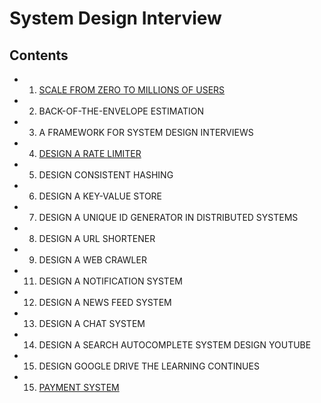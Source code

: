 # System Design Interview

## Contents
- 1. [SCALE FROM ZERO TO MILLIONS OF USERS](./scale_0_1M_of_users.md)
- 2. BACK-OF-THE-ENVELOPE ESTIMATION
- 3. A FRAMEWORK FOR SYSTEM DESIGN INTERVIEWS
- 4. [DESIGN A RATE LIMITER](./design_a_rate_limter.md)
- 5. DESIGN CONSISTENT HASHING
- 6. DESIGN A KEY-VALUE STORE
- 7. DESIGN A UNIQUE ID GENERATOR IN DISTRIBUTED SYSTEMS 
- 8. DESIGN A URL SHORTENER
- 9. DESIGN A WEB CRAWLER
- 11. DESIGN A NOTIFICATION SYSTEM
- 12. DESIGN A NEWS FEED SYSTEM
- 13. DESIGN A CHAT SYSTEM
- 14. DESIGN A SEARCH AUTOCOMPLETE SYSTEM DESIGN YOUTUBE
- 15. DESIGN GOOGLE DRIVE THE LEARNING CONTINUES
- 15. [PAYMENT SYSTEM](./payment_system.md)


